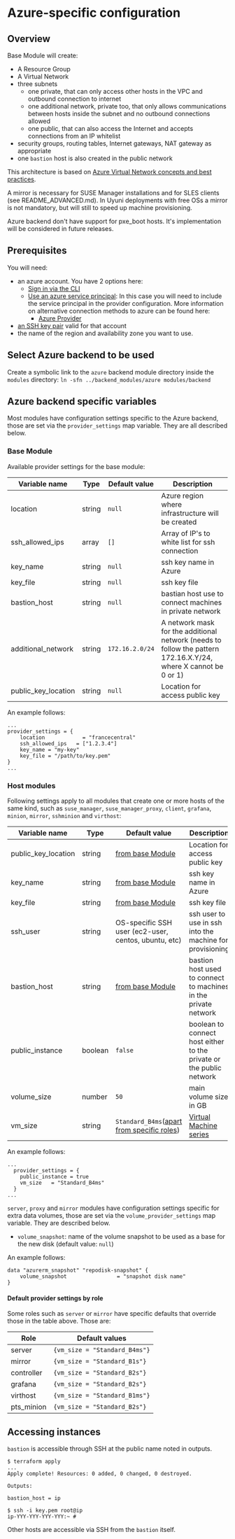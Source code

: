  # Azure-specific configuration

## Overview

Base Module will create:
 - A Resource Group
 - A Virtual Network
 - three subnets
   - one private, that can only access other hosts in the VPC and outbound connection to internet
   - one additional network, private too, that only allows communications between hosts inside the subnet and no outbound connections allowed
   - one public, that can also access the Internet and accepts connections from an IP whitelist
 - security groups, routing tables, Internet gateways, NAT gateway as appropriate
 - one `bastion` host is also created in the public network

This architecture is based on [Azure Virtual Network concepts and best practices](https://docs.microsoft.com/en-us/azure/virtual-network/concepts-and-best-practices).

A mirror is necessary for SUSE Manager installations and for SLES clients (see README_ADVANCED.md).
In Uyuni deployments with free OSs a mirror is not mandatory, but will still to speed up machine provisioning.

Azure backend don't have support for pxe_boot hosts. It's implementation will be considered in future releases.

## Prerequisites

You will need:
 - an azure account. You have 2 options here:
    - [Sign in via the CLI](https://docs.microsoft.com/en-us/cli/azure/authenticate-azure-cli)
    - [Use an azure service principal](https://docs.microsoft.com/en-us/azure/active-directory/develop/howto-create-service-principal-portal): In this case you will need to include the service principal in the provider configuration. More information on alternative connection methods to azure can be found here:
       - [Azure Provider](https://registry.terraform.io/providers/hashicorp/azurerm/latest/docs)
- [an SSH key pair](https://docs.microsoft.com/en-us/azure/virtual-machines/linux/mac-create-ssh-keys) valid for that account
- the name of the region and availability zone you want to use.

## Select Azure backend to be used

Create a symbolic link to the `azure` backend module directory inside the `modules` directory: `ln -sfn ../backend_modules/azure modules/backend `

## Azure backend specific variables

Most modules have configuration settings specific to the Azure backend, those are set via the `provider_settings` map variable. They are all described below.

### Base Module
Available provider settings for the base module:

| Variable name       | Type   | Default value   | Description                                                                                                     |
|---------------------|--------|-----------------|-----------------------------------------------------------------------------------------------------------------|
| location            | string | `null`          | Azure region where infrastructure will be created                                                               |
| ssh_allowed_ips     | array  | `[]`            | Array of IP's to white list for ssh connection                                                                  |
| key_name            | string | `null`          | ssh key name in Azure                                                                                           |
| key_file            | string | `null`          | ssh key file                                                                                                    |
| bastion_host        | string | `null`          | bastian host use to connect machines in private network                                                         |
| additional_network  | string | `172.16.2.0/24` | A network mask for the additional network (needs to follow the pattern 172.16.X.Y/24, where X cannot be 0 or 1) |
| public_key_location | string | `null`          | Location for access public key                                                                                  |

An example follows:
```hcl-terraform
...
provider_settings = {
    location            = "francecentral"
    ssh_allowed_ips   = ["1.2.3.4"]
    key_name = "my-key"
    key_file = "/path/to/key.pem"
}
...
```

### Host modules

Following settings apply to all modules that create one or more hosts of the same kind, such as `suse_manager`, `suse_manager_proxy`, `client`, `grafana`, `minion`, `mirror`, `sshminion` and `virthost`:

| Variable name       | Type     | Default value                                                    | Description                                                         |
|---------------------|----------|------------------------------------------------------------------|---------------------------------------------------------------------|
| public_key_location | string   | [from base Module](base-module)                                  | Location for access public key                                      |
| key_name            | string   | [from base Module](base-module)                                  | ssh key name in Azure                                               |
| key_file            | string   | [from base Module](base-module)                                  | ssh key file                                                        |
| ssh_user            | string   | OS-specific SSH user (ec2-user, centos, ubuntu, etc)             | ssh user to use in ssh into the machine for provisioning            |
| bastion_host        | string   | [from base Module](base-module)                                  | bastion host used to connect to machines in the private network     |
| public_instance     | boolean  | `false`                                                          | boolean to connect host either to the private or the public network |
| volume_size         | number   | `50`                                                             | main volume size in GB                                              |
| vm_size             | string   | `Standard_B4ms`([apart from specific roles](Default-values-by-role))  | [Virtual Machine series](https://azure.microsoft.com/en-us/pricing/details/virtual-machines/series/)  |

An example follows:
```hcl
...
  provider_settings = {
    public_instance = true
    vm_size   = "Standard_B4ms"
  }
...
```

`server`, `proxy` and `mirror` modules have configuration settings specific for extra data volumes, those are set via the `volume_provider_settings` map variable. They are described below.

 * `volume_snapshot`: name of the volume snapshot to be used as a base for the new disk (default value: `null`)

 An example follows:
 ``` hcl
 data "azurerm_snapshot" "repodisk-snapshot" {
     volume_snapshot                = "snapshot disk name"
 }
```

#### Default provider settings by role

Some roles such as `server` or `mirror` have specific defaults that override those in the table above. Those are:

| Role         | Default values                |
|--------------|-------------------------------|
| server       | `{vm_size = "Standard_B4ms"}` |
| mirror       | `{vm_size = "Standard_B1s"}`  |
| controller   | `{vm_size = "Standard_B2s"}`  |
| grafana      | `{vm_size = "Standard_B2s"}`  |
| virthost     | `{vm_size = "Standard_B1ms"}` |
| pts_minion   | `{vm_size = "Standard_B2s"}`  |

## Accessing instances

`bastion` is accessible through SSH at the public name noted in outputs.

```
$ terraform apply
...
Apply complete! Resources: 0 added, 0 changed, 0 destroyed.

Outputs:

bastion_host = ip

$ ssh -i key.pem root@ip
ip-YYY-YYY-YYY-YYY:~ #
```

Other hosts are accessible via SSH from the `bastion` itself.

